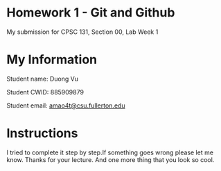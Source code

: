 # Homework 1 - Git and Github

My submission for CPSC 131, Section 00, Lab Week 1

# My Information

Student name: Duong Vu

Student CWID: 885909879

Student email: amao4t@csu.fullerton.edu

# Instructions

I tried to complete it step by step.If something goes wrong please let me know.
Thanks for your lecture. And one more thing that you look so cool.
